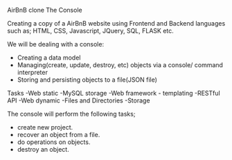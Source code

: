 AirBnB clone
The Console

Creating a copy of a AirBnB website using Frontend and Backend languages such as;
HTML, CSS, Javascript, JQuery, SQL, FLASK etc.

We will be dealing with a console:
* Creating a data model
* Managing(create, update, destroy, etc) objects via a console/ command interpreter
* Storing and persisting objects to a file(JSON file)

Tasks
-Web static
-MySQL storage
-Web framework - templating
-RESTful API
-Web dynamic
-Files and Directories
-Storage

The console will perform the following tasks;

* create new project.
* recover an object from a file.
* do operations on objects.
* destroy an object.
